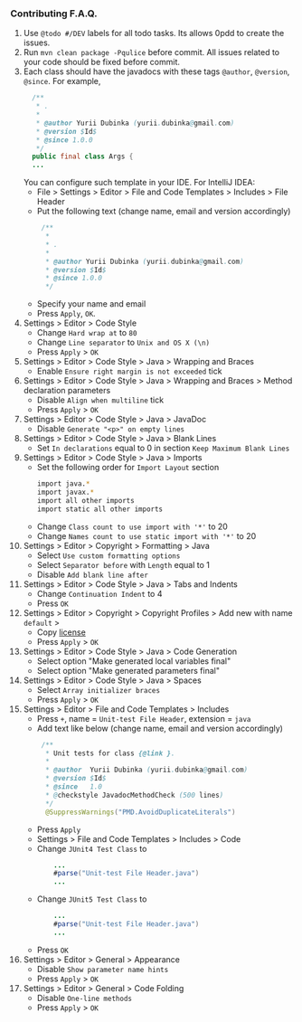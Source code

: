### Contributing F.A.Q.
1. Use `@todo #/DEV` labels for all todo tasks.
   Its allows 0pdd to create the issues.
2. Run `mvn clean package -Pqulice` before commit. 
   All issues related to your code should be fixed before commit.
3. Each class should have the javadocs with these tags `@author`, `@version`, `@since`.
   For example,
   ```java
     /**
      * .
      *
      * @author Yurii Dubinka (yurii.dubinka@gmail.com)
      * @version $Id$
      * @since 1.0.0
      */
     public final class Args {   
     ...
   ```
   You can configure such template in your IDE.
   For IntelliJ IDEA:
   - File > Settings > Editor > File and Code Templates > Includes > File Header 
   - Put the following text (change name, email and version accordingly)
     ```java
      /**
       *
       * .
       *
       * @author Yurii Dubinka (yurii.dubinka@gmail.com)
       * @version $Id$
       * @since 1.0.0
       */
     ```
   - Specify your name and email
   - Press `Apply`, `OK`.  
4. Settings > Editor > Code Style 
    - Change `Hard wrap at` to `80`
    - Change `Line separator` to `Unix and OS X (\n)` 
    - Press `Apply` > `OK`
5. Settings > Editor > Code Style > Java > Wrapping and Braces
    - Enable `Ensure right margin is not exceeded` tick
6. Settings > Editor > Code Style > Java > Wrapping and Braces > Method declaration parameters
    - Disable `Align when multiline` tick
    - Press `Apply` > `OK`
7. Settings > Editor > Code Style > Java > JavaDoc
   - Disable `Generate "<p>" on empty lines`
8. Settings > Editor > Code Style > Java > Blank Lines
   - Set `In declarations` equal to 0 in section `Keep Maximum Blank Lines`
9. Settings > Editor > Code Style > Java > Imports
   - Set the following order for `Import Layout` section
     ```bash
     import java.*
     import javax.*
     import all other imports
     import static all other imports
     ```
   - Change `Class count to use import with '*'` to 20
   - Change `Names count to use static import with '*'` to 20
10. Settings > Editor > Сopyright > Formatting > Java
    - Select `Use custom formatting options`
    - Select `Separator before` with `Length` equal to 1
    - Disable `Add blank line after`
11. Settings > Editor > Code Style > Java > Tabs and Indents
    - Change `Continuation Indent` to 4
    - Press `OK`
12. Settings > Editor > Copyright > Copyright Profiles > Add new with name `default` > 
     - Copy [license](../license.txt) 
     - Press `Apply` > `OK`
13. Settings > Editor > Code Style > Java > Code Generation 
     - Select option "Make generated local variables final"
     - Select option "Make generated parameters final"
14. Settings > Editor > Code Style > Java > Spaces
     - Select `Array initializer braces`
     - Press `Apply` > `OK`
15. Settings > Editor > File and Code Templates > Includes
     - Press `+`, name = `Unit-test File Header`, extension = `java`
     - Add text like below (change name, email and version accordingly)
        ```java
         /**
          * Unit tests for class {@link }.
          * 
          * @author  Yurii Dubinka (yurii.dubinka@gmail.com)
          * @version $Id$
          * @since   1.0
          * @checkstyle JavadocMethodCheck (500 lines)
          */
    	  @SuppressWarnings("PMD.AvoidDuplicateLiterals")
        ```
     - Press `Apply`
	 - Settings > File and Code Templates > Includes > Code
	 - Change `JUnit4 Test Class` to
	    ```java
		    ...
		    #parse("Unit-test File Header.java")
		    ...
  		```
     - Change `JUnit5 Test Class` to
	    ```java
		    ...
		    #parse("Unit-test File Header.java")
		    ...
     - Press `OK`
16. Settings > Editor > General > Appearance 
     - Disable `Show parameter name hints`
     - Press `Apply` > `OK`
17. Settings > Editor > General > Code Folding 
     - Disable `One-line methods`
     - Press `Apply` > `OK`